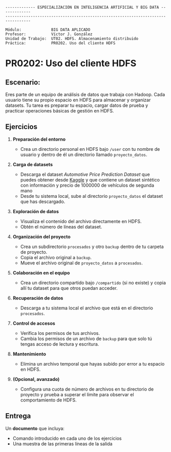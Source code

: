 ```
------------- ESPECIALIZACIÓN EN INTELIGENCIA ARTIFICIAL Y BIG DATA -------------
---------------------------------------------------------------------------------

Módulo:             BIG DATA APLICADO
Profesor:           Víctor J. González
Unidad de Trabajo:  UT02. HDFS. Almacenamiento distribuido
Práctica:           PR0202. Uso del cliente HDFS
```

# PR0202: Uso del cliente HDFS

## Escenario:
Eres parte de un equipo de análisis de datos que trabaja con Hadoop. Cada usuario tiene su propio espacio en HDFS para almacenar y organizar datasets. Tu tarea es preparar tu espacio, cargar datos de prueba y practicar operaciones básicas de gestión en HDFS.


## Ejercicios

1. **Preparación del entorno**

   - Crea un directorio personal en HDFS bajo `/user` con tu nombre de usuario y dentro de él un directorio llamado `proyecto_datos`.

2. **Carga de datasets**

   - Descarga el dataset *Automotive Price Prediction Dataset* que puedes obtener desde [Kaggle](https://www.kaggle.com/datasets/metawave/vehicle-price-prediction) y que contiene un dataset sintético con información y precio de 1000000 de vehículos de segunda mano
   - Desde tu sistema local, sube al directorio `proyecto_datos` el dataset que has descargado.

3. **Exploración de datos**

   - Visualiza el contenido del archivo directamente en HDFS.
   - Obtén el número de líneas del dataset.

4. **Organización del proyecto**

   - Crea un subdirectorio `procesados` y otro `backup` dentro de tu carpeta de proyecto.
   - Copia el archivo original a `backup`.
   - Mueve el archivo original de `proyecto_datos` a `procesados`.

5. **Colaboración en el equipo**

   - Crea un directorio compartido bajo `/compartido` (si no existe) y copia allí tu dataset para que otros puedan acceder.

6. **Recuperación de datos**

   - Descarga a tu sistema local el archivo que está en el directorio `procesados`.

7. **Control de accesos**

   - Verifica los permisos de tus archivos.
   - Cambia los permisos de un archivo de `backup` para que solo tú tengas acceso de lectura y escritura.

8. **Mantenimiento**

   - Elimina un archivo temporal que hayas subido por error a tu espacio en HDFS.

9. **(Opcional, avanzado)**

   - Configura una cuota de número de archivos en tu directorio de proyecto y prueba a superar el límite para observar el comportamiento de HDFS.

## Entrega

Un **documento** que incluya:
  - Comando introducido en cada uno de los ejercicios
  - Una muestra de las primeras líneas de la salida